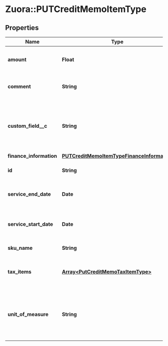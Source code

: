 # Zuora::PUTCreditMemoItemType

## Properties
Name | Type | Description | Notes
------------ | ------------- | ------------- | -------------
**amount** | **Float** | The amount of the credit memo item.  | [optional] 
**comment** | **String** | Comments about the credit memo item.  | [optional] 
**custom_field__c** | **String** | Any custom fields defined for this object. The custom field name is case-sensitive.  | [optional] 
**finance_information** | [**PUTCreditMemoItemTypeFinanceInformation**](PUTCreditMemoItemTypeFinanceInformation.md) |  | [optional] 
**id** | **String** | The ID of the credit memo item.  | 
**service_end_date** | **Date** | The service end date of the credit memo item.  | [optional] 
**service_start_date** | **Date** | The service start date of the credit memo item.  | [optional] 
**sku_name** | **String** | The name of the SKU.  | [optional] 
**tax_items** | [**Array&lt;PutCreditMemoTaxItemType&gt;**](PutCreditMemoTaxItemType.md) | Container for credit memo taxation items.  | [optional] 
**unit_of_measure** | **String** | The definable unit that you measure when determining charges.  | [optional] 


